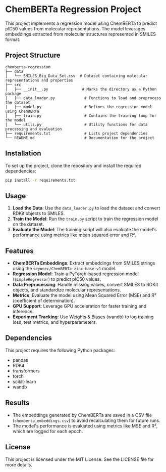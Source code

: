 # ChemBERTa Regression Project

This project implements a regression model using ChemBERTa to predict pIC50 values from molecular representations. The model leverages embeddings extracted from molecular structures represented in SMILES format.

## Project Structure

```
chemberta-regression
├── data
│   └── SMILES_Big_Data_Set.csv  # Dataset containing molecular representations and properties
├── src
│   ├── __init__.py               # Marks the directory as a Python package
│   ├── data_loader.py             # Functions to load and preprocess the dataset
│   ├── model.py                   # Defines the regression model using ChemBERTa
│   ├── train.py                   # Contains the training loop for the model
│   └── utils.py                   # Utility functions for data processing and evaluation
├── requirements.txt               # Lists project dependencies
└── README.md                      # Documentation for the project
```

## Installation

To set up the project, clone the repository and install the required dependencies:

```bash
pip install -r requirements.txt
```

## Usage

1. **Load the Data**: Use the `data_loader.py` to load the dataset and convert RDKit objects to SMILES.
2. **Train the Model**: Run the `train.py` script to train the regression model on the dataset.
3. **Evaluate the Model**: The training script will also evaluate the model's performance using metrics like mean squared error and R².

## Features

- **ChemBERTa Embeddings**: Extract embeddings from SMILES strings using the `seyonec/ChemBERTa-zinc-base-v1` model.
- **Regression Model**: Train a PyTorch-based regression model (`SimpleRegressor`) to predict pIC50 values.
- **Data Preprocessing**: Handle missing values, convert SMILES to RDKit objects, and standardize molecular representations.
- **Metrics**: Evaluate the model using Mean Squared Error (MSE) and R² (coefficient of determination).
- **GPU Support**: Leverage GPU acceleration for faster training and inference.
- **Experiment Tracking**: Use Weights & Biases (wandb) to log training loss, test metrics, and hyperparameters.

## Dependencies

This project requires the following Python packages:

- pandas
- RDKit
- transformers
- torch
- scikit-learn
- wandb

## Results

- The embeddings generated by ChemBERTa are saved in a CSV file (`chemberta_embeddings.csv`) to avoid recalculating them for future runs.
- The model's performance is evaluated using metrics like MSE and R², which are logged for each epoch.

## License

This project is licensed under the MIT License. See the LICENSE file for more details.